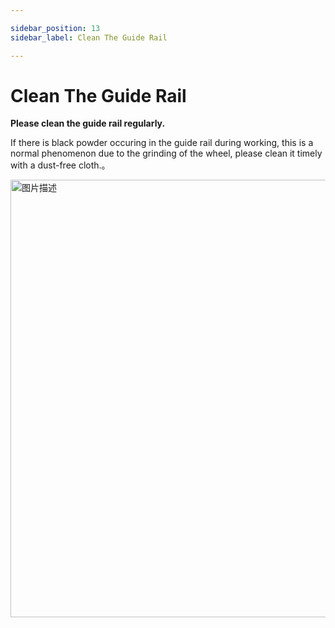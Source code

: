 ```yaml
---

sidebar_position: 13
sidebar_label: Clean The Guide Rail

---
```

# Clean The Guide Rail
**Please clean the guide rail regularly.**

If there is black powder occuring in the guide rail during working, this is a normal phenomenon due to the grinding of the wheel, please clean it timely with a dust-free cloth.。

<img src="http://wiki-toocaa.oss-cn-hongkong.aliyuncs.com/%E5%AF%BC%E8%BD%A8%E6%B8%85%E6%B4%81.jpg" alt="图片描述" width="700" />
